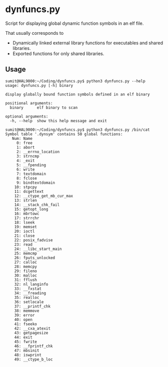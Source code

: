 # dynfuncs.py
Script for displaying global dynamic function symbols in an elf file.

That usually corresponds to 
- Dynamically linked external library functions for executables and shared libraries.
- Exported functions for only shared libraries.

## Usage

```console
sumit@HAL9000:~/Coding/dynfuncs.py$ python3 dynfuncs.py --help
usage: dynfuncs.py [-h] binary

display globally bound function symbols defined in an elf binary

positional arguments:
  binary      elf binary to scan

optional arguments:
  -h, --help  show this help message and exit

sumit@HAL9000:~/Coding/dynfuncs.py$ python3 dynfuncs.py /bin/cat
Symbol table '.dynsym' contains 50 global functions:
   Num: Name
     0: free
     1: abort
     2: __errno_location
     3: strncmp
     4: _exit
     5: __fpending
     6: write
     7: textdomain
     8: fclose
     9: bindtextdomain
    10: stpcpy
    11: dcgettext
    12: __ctype_get_mb_cur_max
    13: strlen
    14: __stack_chk_fail
    15: getopt_long
    16: mbrtowc
    17: strrchr
    18: lseek
    19: memset
    20: ioctl
    21: close
    22: posix_fadvise
    23: read
    24: __libc_start_main
    25: memcmp
    26: fputs_unlocked
    27: calloc
    28: memcpy
    29: fileno
    30: malloc
    31: fflush
    32: nl_langinfo
    33: __fxstat
    34: __freading
    35: realloc
    36: setlocale
    37: __printf_chk
    38: memmove
    39: error
    40: open
    41: fseeko
    42: __cxa_atexit
    43: getpagesize
    44: exit
    45: fwrite
    46: __fprintf_chk
    47: mbsinit
    48: iswprint
    49: __ctype_b_loc
```
